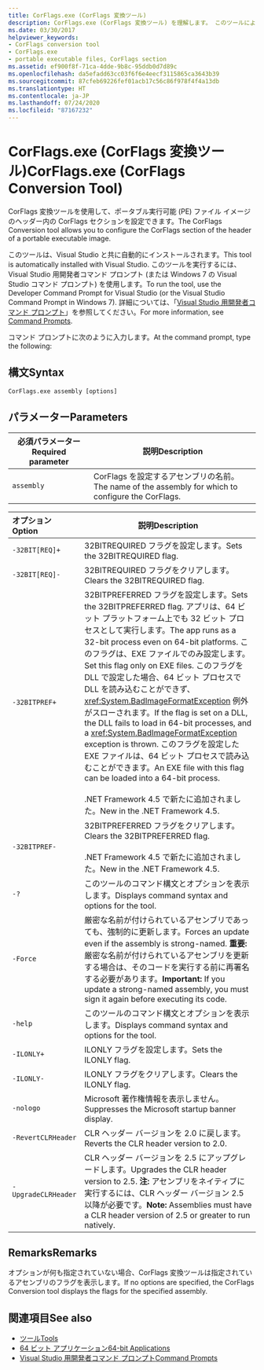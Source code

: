```yaml
---
title: CorFlags.exe (CorFlags 変換ツール)
description: CorFlags.exe (CorFlags 変換ツール) を理解します。 このツールにより、ポータブル実行可能ファイル イメージのヘッダー内の CorFlags セクションを構成できます。
ms.date: 03/30/2017
helpviewer_keywords:
- CorFlags conversion tool
- CorFlags.exe
- portable executable files, CorFlags section
ms.assetid: ef900f8f-71ca-4dde-9b8c-95ddb0d7d89c
ms.openlocfilehash: da5efadd63cc03f6f6e4eecf3115865ca3643b39
ms.sourcegitcommit: 87cfeb69226fef01acb17c56c86f978f4f4a13db
ms.translationtype: HT
ms.contentlocale: ja-JP
ms.lasthandoff: 07/24/2020
ms.locfileid: "87167232"
---
```

# <a name="corflagsexe-corflags-conversion-tool"></a><span data-ttu-id="07ff9-104">CorFlags.exe (CorFlags 変換ツール)</span><span class="sxs-lookup"><span data-stu-id="07ff9-104">CorFlags.exe (CorFlags Conversion Tool)</span></span>
<span data-ttu-id="07ff9-105">CorFlags 変換ツールを使用して、ポータブル実行可能 (PE) ファイル イメージのヘッダー内の CorFlags セクションを設定できます。</span><span class="sxs-lookup"><span data-stu-id="07ff9-105">The CorFlags Conversion tool allows you to configure the CorFlags section of the header of a portable executable image.</span></span>  
  
 <span data-ttu-id="07ff9-106">このツールは、Visual Studio と共に自動的にインストールされます。</span><span class="sxs-lookup"><span data-stu-id="07ff9-106">This tool is automatically installed with Visual Studio.</span></span> <span data-ttu-id="07ff9-107">このツールを実行するには、Visual Studio 用開発者コマンド プロンプト (または Windows 7 の Visual Studio コマンド プロンプト) を使用します。</span><span class="sxs-lookup"><span data-stu-id="07ff9-107">To run the tool, use the Developer Command Prompt for Visual Studio (or the Visual Studio Command Prompt in Windows 7).</span></span> <span data-ttu-id="07ff9-108">詳細については、「[Visual Studio 用開発者コマンド プロンプト](developer-command-prompt-for-vs.md)」を参照してください。</span><span class="sxs-lookup"><span data-stu-id="07ff9-108">For more information, see [Command Prompts](developer-command-prompt-for-vs.md).</span></span>  
  
 <span data-ttu-id="07ff9-109">コマンド プロンプトに次のように入力します。</span><span class="sxs-lookup"><span data-stu-id="07ff9-109">At the command prompt, type the following:</span></span>  
  
## <a name="syntax"></a><span data-ttu-id="07ff9-110">構文</span><span class="sxs-lookup"><span data-stu-id="07ff9-110">Syntax</span></span>  
  
```console  
CorFlags.exe assembly [options]  
```  
  
## <a name="parameters"></a><span data-ttu-id="07ff9-111">パラメーター</span><span class="sxs-lookup"><span data-stu-id="07ff9-111">Parameters</span></span>  
  
|<span data-ttu-id="07ff9-112">必須パラメーター</span><span class="sxs-lookup"><span data-stu-id="07ff9-112">Required parameter</span></span>|<span data-ttu-id="07ff9-113">説明</span><span class="sxs-lookup"><span data-stu-id="07ff9-113">Description</span></span>|  
|------------------------|-----------------|  
|`assembly`|<span data-ttu-id="07ff9-114">CorFlags を設定するアセンブリの名前。</span><span class="sxs-lookup"><span data-stu-id="07ff9-114">The name of the assembly for which to configure the CorFlags.</span></span>|  
  
|<span data-ttu-id="07ff9-115">オプション</span><span class="sxs-lookup"><span data-stu-id="07ff9-115">Option</span></span>|<span data-ttu-id="07ff9-116">説明</span><span class="sxs-lookup"><span data-stu-id="07ff9-116">Description</span></span>|  
|:------------|-----------------|  
|`-32BIT[REQ]+`|<span data-ttu-id="07ff9-117">32BITREQUIRED フラグを設定します。</span><span class="sxs-lookup"><span data-stu-id="07ff9-117">Sets the 32BITREQUIRED flag.</span></span>|  
|`-32BIT[REQ]-`|<span data-ttu-id="07ff9-118">32BITREQUIRED フラグをクリアします。</span><span class="sxs-lookup"><span data-stu-id="07ff9-118">Clears the 32BITREQUIRED flag.</span></span>|  
|`-32BITPREF+`|<span data-ttu-id="07ff9-119">32BITPREFERRED フラグを設定します。</span><span class="sxs-lookup"><span data-stu-id="07ff9-119">Sets the 32BITPREFERRED flag.</span></span> <span data-ttu-id="07ff9-120">アプリは、64 ビット プラットフォーム上でも 32 ビット プロセスとして実行します。</span><span class="sxs-lookup"><span data-stu-id="07ff9-120">The app runs as a 32-bit process even on 64-bit platforms.</span></span> <span data-ttu-id="07ff9-121">このフラグは、EXE ファイルでのみ設定します。</span><span class="sxs-lookup"><span data-stu-id="07ff9-121">Set this flag only on EXE files.</span></span> <span data-ttu-id="07ff9-122">このフラグを DLL で設定した場合、64 ビット プロセスで DLL を読み込むことができず、<xref:System.BadImageFormatException> 例外がスローされます。</span><span class="sxs-lookup"><span data-stu-id="07ff9-122">If the flag is set on a DLL, the DLL fails to load in 64-bit processes, and a <xref:System.BadImageFormatException> exception is thrown.</span></span> <span data-ttu-id="07ff9-123">このフラグを設定した EXE ファイルは、64 ビット プロセスで読み込むことができます。</span><span class="sxs-lookup"><span data-stu-id="07ff9-123">An EXE file with this flag can be loaded into a 64-bit process.</span></span><br /><br /> <span data-ttu-id="07ff9-124">.NET Framework 4.5 で新たに追加されました。</span><span class="sxs-lookup"><span data-stu-id="07ff9-124">New in the .NET Framework 4.5.</span></span>|  
|`-32BITPREF-`|<span data-ttu-id="07ff9-125">32BITPREFERRED フラグをクリアします。</span><span class="sxs-lookup"><span data-stu-id="07ff9-125">Clears the 32BITPREFERRED flag.</span></span><br /><br /> <span data-ttu-id="07ff9-126">.NET Framework 4.5 で新たに追加されました。</span><span class="sxs-lookup"><span data-stu-id="07ff9-126">New in the .NET Framework 4.5.</span></span>|  
|`-?`|<span data-ttu-id="07ff9-127">このツールのコマンド構文とオプションを表示します。</span><span class="sxs-lookup"><span data-stu-id="07ff9-127">Displays command syntax and options for the tool.</span></span>|  
|`-Force`|<span data-ttu-id="07ff9-128">厳密な名前が付けられているアセンブリであっても、強制的に更新します。</span><span class="sxs-lookup"><span data-stu-id="07ff9-128">Forces an update even if the assembly is strong-named.</span></span> <span data-ttu-id="07ff9-129">**重要:** 厳密な名前が付けられているアセンブリを更新する場合は、そのコードを実行する前に再署名する必要があります。</span><span class="sxs-lookup"><span data-stu-id="07ff9-129">**Important:**  If you update a strong-named assembly, you must sign it again before executing its code.</span></span>|  
|`-help`|<span data-ttu-id="07ff9-130">このツールのコマンド構文とオプションを表示します。</span><span class="sxs-lookup"><span data-stu-id="07ff9-130">Displays command syntax and options for the tool.</span></span>|  
|`-ILONLY+`|<span data-ttu-id="07ff9-131">ILONLY フラグを設定します。</span><span class="sxs-lookup"><span data-stu-id="07ff9-131">Sets the ILONLY flag.</span></span>|  
|`-ILONLY-`|<span data-ttu-id="07ff9-132">ILONLY フラグをクリアします。</span><span class="sxs-lookup"><span data-stu-id="07ff9-132">Clears the ILONLY flag.</span></span>|  
|`-nologo`|<span data-ttu-id="07ff9-133">Microsoft 著作権情報を表示しません。</span><span class="sxs-lookup"><span data-stu-id="07ff9-133">Suppresses the Microsoft startup banner display.</span></span>|  
|`-RevertCLRHeader`|<span data-ttu-id="07ff9-134">CLR ヘッダー バージョンを 2.0 に戻します。</span><span class="sxs-lookup"><span data-stu-id="07ff9-134">Reverts the CLR header version to 2.0.</span></span>|  
|`-UpgradeCLRHeader`|<span data-ttu-id="07ff9-135">CLR ヘッダー バージョンを 2.5 にアップグレードします。</span><span class="sxs-lookup"><span data-stu-id="07ff9-135">Upgrades the CLR header version to 2.5.</span></span> <span data-ttu-id="07ff9-136">**注:** アセンブリをネイティブに実行するには、CLR ヘッダー バージョン 2.5 以降が必要です。</span><span class="sxs-lookup"><span data-stu-id="07ff9-136">**Note:**  Assemblies must have a CLR header version of 2.5 or greater to run natively.</span></span>|  
  
## <a name="remarks"></a><span data-ttu-id="07ff9-137">Remarks</span><span class="sxs-lookup"><span data-stu-id="07ff9-137">Remarks</span></span>  
 <span data-ttu-id="07ff9-138">オプションが何も指定されていない場合、CorFlags 変換ツールは指定されているアセンブリのフラグを表示します。</span><span class="sxs-lookup"><span data-stu-id="07ff9-138">If no options are specified, the CorFlags Conversion tool displays the flags for the specified assembly.</span></span>  
  
## <a name="see-also"></a><span data-ttu-id="07ff9-139">関連項目</span><span class="sxs-lookup"><span data-stu-id="07ff9-139">See also</span></span>

- [<span data-ttu-id="07ff9-140">ツール</span><span class="sxs-lookup"><span data-stu-id="07ff9-140">Tools</span></span>](index.md)
- [<span data-ttu-id="07ff9-141">64 ビット アプリケーション</span><span class="sxs-lookup"><span data-stu-id="07ff9-141">64-bit Applications</span></span>](../64-bit-apps.md)
- [<span data-ttu-id="07ff9-142">Visual Studio 用開発者コマンド プロンプト</span><span class="sxs-lookup"><span data-stu-id="07ff9-142">Command Prompts</span></span>](developer-command-prompt-for-vs.md)
